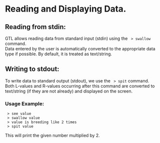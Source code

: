 # Reading and Displaying Data.
## Reading from stdin:
GTL allows reading data from standard input (stdin) using the ` > swallow` command.\
Data entered by the user is automatically converted to the appropriate data type if possible.
By default, it is treated as text/string.

## Writing to stdout:
To write data to standard output (stdout), we use the ` > spit` command.\
Both L-values and R-values occurring after this command are converted to text/string (if they are not already) and displayed on the screen.

### Usage Example:
```
 > see value
 > swallow value
 > value is breeding like 2 times
 > spit value
```
This will print the given number multiplied by 2.